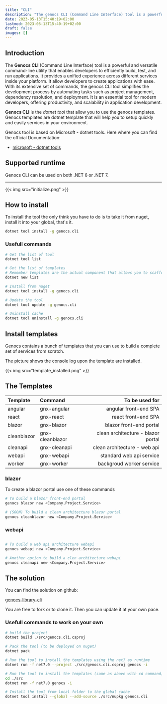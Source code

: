 ```yaml
---
title: "CLI"
description: "The genocs CLI (Command Line Interface) tool is a powerful and versatile command-line utility that enables developers to efficiently build, test, and run  applications. It provides a unified experience across different platforms, allowing developers to create cross-platform applications with ease. With its extensive set of commands, the .NET CLI tool simplifies the development process by automating tasks such as project management, dependency resolution, and deployment. It is an essential tool for modern developers, offering productivity, flexibility, and scalability in application development."
date: 2023-05-13T15:40:19+02:00
lastmod: 2023-05-13T15:40:19+02:00
draft: false
images: []
---
```



## Introduction

The **Genocs CLI** (Command Line Interface) tool is a powerful and versatile command-line utility that enables developers to efficiently build, test, and run applications. It provides a unified experience across different services inside your platform. It allow developers to create applications with ease. With its extensive set of commands, the genocs CLI tool simplifies the development process by automating tasks such as project management, dependency resolution, and deployment. It is an essential tool for modern  developers, offering productivity, and scalability in application development.

**Genocs CLI** is the *dotnet tool* that allow you to use the genocs templates.
Genocs templates are dotnet template that will help you to setup quickly and easily services in your environment.

Genocs tool is based on Microsoft - dotnet tools. Here where you can find the official Documentation:

- [microsoft - dotnet tools](https://learn.microsoft.com/en-us/dotnet/core/tools/global-tools)


## Supported runtime

Genocs CLI can be used on both .NET 6 or .NET 7.

---

{{< img src="initialize.png" >}}


## How to install

To install the tool the only think you have to do is to take it from nuget, install it into your global, that's it. 

``` bash
dotnet tool install -g genocs.cli
``` 
### Usefull commands

``` bash
# Get the list of tool
dotnet tool list

# Get the list of templates
# Remember templates are the actual component that allows you to scaffold the service solution.
dotnet new list

# Install from nuget
dotnet tool install -g genocs.cli

# Update the tool
dotnet tool update -g genocs.cli

# Uninstall cache
dotnet tool uninstall -g genocs.cli
```


## Install templates

Genocs contains a bunch of templates that you can use to build a complete set of services from scratch.

The picture shows the console log upon the template are installed.

{{< img src="template_installed.png" >}}


## The Templates

| Template        |      Command      |  To be used for                         |
|:----------------|:------------------|----------------------------------------:|
| angular         | gnx-angular       | angular front-end SPA                   |
| react           | gnx-react         | react front-end SPA                     |
| blazor          | gnx-blazor        | blazor front-end portal                 |
| cleanblazor     | gnx-cleanblazor   | clean architecture - blazor portal      |
| cleanapi        | gnx-cleanapi      | clean architecture - web api            |
| webapi          | gnx-webapi        | standard web api service                |
| worker          | gnx-worker        | backgroud worker service                |


### blazor

To create a blazor portal use one of these commands

``` bash
# To build a blazor front-end portal 
genocs blazor new <Company.Project.Service>

# (SOON) To build a clean architecture blazor portal 
genocs cleanblazor new <Company.Project.Service>
```
### webapi

``` bash

# To build a web api architecture webapi 
genocs webapi new <Company.Project.Service>

# Another option to build a clen architecture webapi 
genocs cleanapi new <Company.Project.Service>
```

## The solution

You can find the solution on github:

[genocs-library-cli](https://github.com/Genocs/genocs-library-cli)

You are free to fork or to clone it. Then you can update it at your own pace.

### Usefull commands to work on your own

``` bash
# build the project 
dotnet build ./src/genocs.cli.csproj

# Pack the tool (to be deployed on nuget) 
dotnet pack

# Run the tool to install the templates using the net7 as runtime
dotnet run -f net7.0 --project ./src/genocs.cli.csproj genocs -i

# Run the tool to install the templates (some as above with cd command)
cd ./src
dotnet run -f net7.0 genocs -i

# Install the tool from local folder to the global cache
dotnet tool install --global --add-source ./src/nupkg genocs.cli
```
